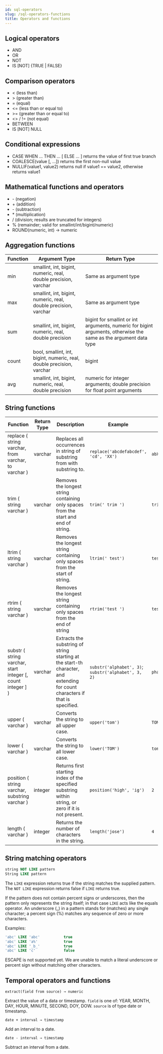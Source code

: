 ```yaml
---
id: sql-operators
slug: /sql-operators-functions
title: Operators and functions
---
```




## Logical operators

* AND
* OR
* NOT
* IS [NOT] {TRUE | FALSE}

## Comparison operators

* &lt; (less than)
* &gt; (greater than)
* = (equal)
* &lt;= (less than or equal to)
* &gt;= (greater than or equal to)
* &lt;&gt; / != (not equal)
* BETWEEN
* IS [NOT] NULL

## Conditional expressions

* CASE WHEN ... THEN ... [ ELSE ... ] returns the value of first true branch
* COALESCE(value [, ...]) returns the first non-null value
* NULLIF(value1, value2) returns null if value1 == value2, otherwise returns value1

## Mathematical functions and operators

* \- (negation)
* \+ (addition)
* \- (subtraction)
* \* (multiplication)
* / (division; results are truncated for integers)
* % (remainder; valid for smallint/int/bigint/numeric)
* ROUND(numeric, int) → numeric


## Aggregation functions

|Function|Argument Type|Return Type|
|---|---|---|
|min|smallint, int, bigint, numeric, real, double precision, varchar|Same as argument type|
|max|smallint, int, bigint, numeric, real, double precision, varchar|Same as argument type|
|sum|smallint, int, bigint, numeric, real, double precision|bigint for smallint  or int arguments, numeric for bigint arguments, otherwise the same as the argument data type|
|count|bool, smallint, int, bigint, numeric, real, double precision, varchar|bigint|
|avg|	smallint, int, bigint, numeric, real, double precision|numeric for integer arguments; double precision for float point arguments|

## String functions

|Function|Return Type|Description|Example|Result|
|---|---|---|---|---|
|replace ( string varchar, from varchar, to varchar )|varchar|Replaces all occurrences in string of substring from with substring to.|`replace('abcdefabcdef', 'cd', 'XX')`|`abXXefabXXef`|
|trim ( string varchar )|varchar|Removes the longest string containing only spaces from the start and end of string.|`trim(' trim ')`	|`trim`|
|ltrim ( string varchar )|varchar|Removes the longest string containing only spaces from the start of string.|`ltrim(' test')`|`test`|
|rtrim ( string varchar ) |varchar|Removes the longest string containing only spaces from the end of string|`rtrim('test ')`|`test`|
|substr ( string varchar, start integer [, count integer ] )|varchar|Extracts the substring of string starting at the start-th character, and extending for count characters if that is specified.| `substr('alphabet', 3)`; `substr('alphabet', 3, 2)`| `phabet`;`ph`|
|upper ( varchar )|varchar|Converts the string to all upper case.|`upper('tom')`|`TOM`|
|lower ( varchar )|varchar|Converts the string to all lower case.|`lower('TOM')`|`tom`|
|position ( string varchar, substring varchar )|integer	|Returns first starting index of the specified substring within string, or zero if it is not present.|`position('high', 'ig')`|`2`|
|length ( varchar )	|integer|Returns the number of characters in the string.|`length('jose')`|`4`|

## String matching operators

```sql
string NOT LIKE pattern
String LIKE pattern
```

The `LIKE` expression returns true if the string matches the supplied pattern. The `NOT LIKE` expression returns false if `LIKE` returns true.

If the pattern does not contain percent signs or underscores, then the pattern only represents the string itself; in that case `LIKE` acts like the equals operator. An underscore (_) in a pattern stands for (matches) any single character; a percent sign (%) matches any sequence of zero or more characters.

Examples:

```sql
'abc' LIKE 'abc'           true
'abc' LIKE 'a%'            true
'abc' LIKE '_b_'           true
'abc' LIKE 'c'             false
```


ESCAPE is not supported yet. We are unable to match a literal underscore or percent sign without matching other characters.


## Temporal operators and functions


`extract(field from source) → numeric`

Extract the value of a data or timestamp. `field` is one of: YEAR, MONTH, DAY, HOUR, MINUTE, SECOND, DOY, DOW. `source` is of type date or timestamp.

`date + interval → timestamp`

Add an interval to a date.

`date - interval → timestamp`

Subtract an interval from a date.



